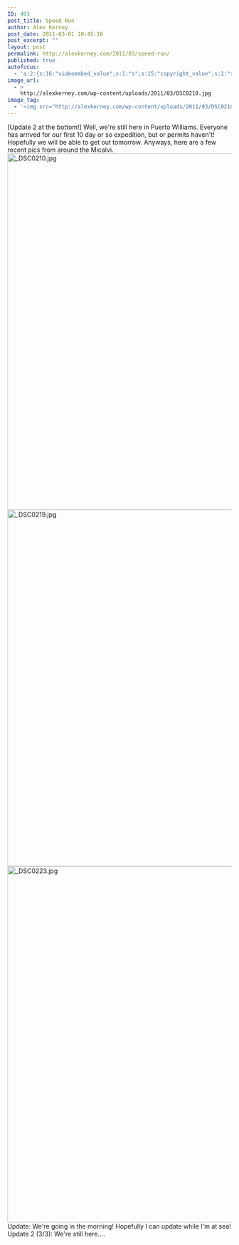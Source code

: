 ```yaml
---
ID: 493
post_title: Speed Run
author: Alex Kerney
post_date: 2011-03-01 10:45:16
post_excerpt: ""
layout: post
permalink: http://alexkerney.com/2011/03/speed-run/
published: true
autofocus:
  - 'a:2:{s:16:"videoembed_value";s:1:"s";s:15:"copyright_value";s:1:"s";}'
image_url:
  - >
    http://alexkerney.com/wp-content/uploads/2011/03/DSC0210.jpg
image_tag:
  - '<img src="http://alexkerney.com/wp-content/uploads/2011/03/DSC0210.jpg" />'
---
```

[Update 2 at the bottom!] Well, we're still here in Puerto Williams. Everyone has arrived for our first 10 day or so expedition, but or permits haven't! Hopefully we will be able to get out tomorrow. Anyways, here are a few recent pics from around the Micalvi. <img title="_DSC0210.jpg" src="http://alexkerney.com/wp-content/uploads/2011/03/DSC0210.jpg" border="0" alt="_DSC0210.jpg" width="531" height="800" /> <img title="_DSC0219.jpg" src="http://alexkerney.com/wp-content/uploads/2011/03/DSC0219.jpg" border="0" alt="_DSC0219.jpg" width="531" height="800" /> <img title="_DSC0223.jpg" src="http://alexkerney.com/wp-content/uploads/2011/03/DSC0223.jpg" border="0" alt="_DSC0223.jpg" width="582" height="800" /> Update: We're going in the morning! Hopefully I can update while I'm at sea! Update 2 (3/3): We're still here....